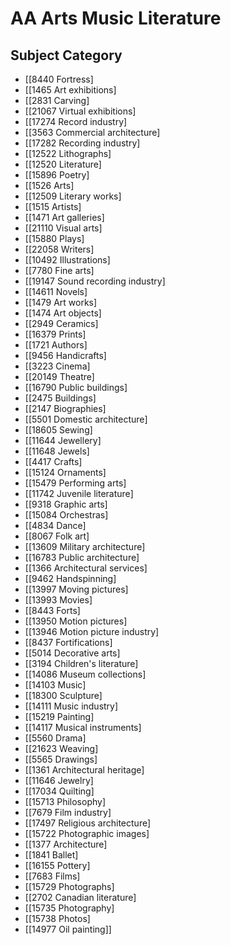 # AA Arts Music Literature  

## Subject Category

- [[8440 Fortress]
- [[1465 Art exhibitions]
- [[2831 Carving]
- [[21067 Virtual exhibitions]
- [[17274 Record industry]
- [[3563 Commercial architecture]
- [[17282 Recording industry]
- [[12522 Lithographs]
- [[12520 Literature]
- [[15896 Poetry]
- [[1526 Arts]
- [[12509 Literary works]
- [[1515 Artists]
- [[1471 Art galleries]
- [[21110 Visual arts]
- [[15880 Plays]
- [[22058 Writers]
- [[10492 Illustrations]
- [[7780 Fine arts]
- [[19147 Sound recording industry]
- [[14611 Novels]
- [[1479 Art works]
- [[1474 Art objects]
- [[2949 Ceramics]
- [[16379 Prints]
- [[1721 Authors]
- [[9456 Handicrafts]
- [[3223 Cinema]
- [[20149 Theatre]
- [[16790 Public buildings]
- [[2475 Buildings]
- [[2147 Biographies]
- [[5501 Domestic architecture]
- [[18605 Sewing]
- [[11644 Jewellery]
- [[11648 Jewels]
- [[4417 Crafts]
- [[15124 Ornaments]
- [[15479 Performing arts]
- [[11742 Juvenile literature]
- [[9318 Graphic arts]
- [[15084 Orchestras]
- [[4834 Dance]
- [[8067 Folk art]
- [[13609 Military architecture]
- [[16783 Public architecture]
- [[1366 Architectural services]
- [[9462 Handspinning]
- [[13997 Moving pictures]
- [[13993 Movies]
- [[8443 Forts]
- [[13950 Motion pictures]
- [[13946 Motion picture industry]
- [[8437 Fortifications]
- [[5014 Decorative arts]
- [[3194 Children's literature]
- [[14086 Museum collections]
- [[14103 Music]
- [[18300 Sculpture]
- [[14111 Music industry]
- [[15219 Painting]
- [[14117 Musical instruments]
- [[5560 Drama]
- [[21623 Weaving]
- [[5565 Drawings]
- [[1361 Architectural heritage]
- [[11646 Jewelry]
- [[17034 Quilting]
- [[15713 Philosophy]
- [[7679 Film industry]
- [[17497 Religious architecture]
- [[15722 Photographic images]
- [[1377 Architecture]
- [[1841 Ballet]
- [[16155 Pottery]
- [[7683 Films]
- [[15729 Photographs]
- [[2702 Canadian literature]
- [[15735 Photography]
- [[15738 Photos]
- [[14977 Oil painting]]  

